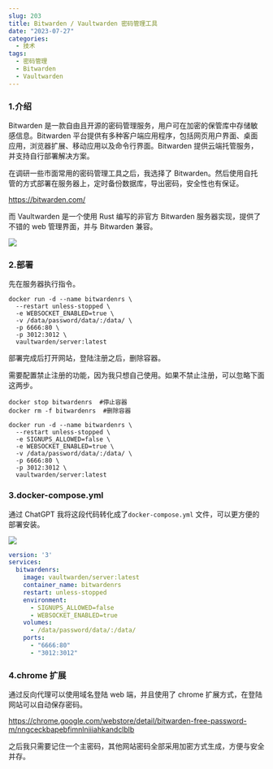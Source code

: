 ```yaml
---
slug: 203
title: Bitwarden / Vaultwarden 密码管理工具
date: "2023-07-27"
categories: 
  - 技术
tags:
  - 密码管理
  - Bitwarden
  - Vaultwarden
---
```


### 1.介绍

Bitwarden 是一款自由且开源的密码管理服务，用户可在加密的保管库中存储敏感信息。Bitwarden 平台提供有多种客户端应用程序，包括网页用户界面、桌面应用，浏览器扩展、移动应用以及命令行界面。Bitwarden 提供云端托管服务，并支持自行部署解决方案。

在调研一些市面常用的密码管理工具之后，我选择了 Bitwarden。然后使用自托管的方式部署在服务器上，定时备份数据库，导出密码，安全性也有保证。

https://bitwarden.com/

而 Vaultwarden 是一个使用 Rust 编写的非官方 Bitwarden 服务器实现，提供了不错的 web 管理界面，并与 Bitwarden 兼容。

![](https://imgurl.zishu.me/images/old/2023/64c2607587a9a.png)

### 2.部署

先在服务器执行指令。

```shell
docker run -d --name bitwardenrs \  
  --restart unless-stopped \  
  -e WEBSOCKET_ENABLED=true \  
  -v /data/password/data/:/data/ \  
  -p 6666:80 \  
  -p 3012:3012 \  
  vaultwarden/server:latest
```

部署完成后打开网站，登陆注册之后，删除容器。

需要配置禁止注册的功能，因为我只想自己使用。如果不禁止注册，可以忽略下面这两步。

```shell
docker stop bitwardenrs  #停止容器  
docker rm -f bitwardenrs  #删除容器
```

```shell
docker run -d --name bitwardenrs \  
  --restart unless-stopped \  
  -e SIGNUPS_ALLOWED=false \  
  -e WEBSOCKET_ENABLED=true \  
  -v /data/password/data/:/data/ \  
  -p 6666:80 \  
  -p 3012:3012 \  
  vaultwarden/server:latest
```

### 3.docker-compose.yml

通过 ChatGPT 我将这段代码转化成了`docker-compose.yml` 文件，可以更方便的部署安装。

![](https://imgurl.zishu.me/images/old/2023/64c261e24fc4a.png)

```yml
version: '3'
services:
  bitwardenrs:
    image: vaultwarden/server:latest
    container_name: bitwardenrs
    restart: unless-stopped
    environment:
      - SIGNUPS_ALLOWED=false
      - WEBSOCKET_ENABLED=true
    volumes:
      - /data/password/data/:/data/
    ports:
      - "6666:80"
      - "3012:3012"
```

### 4.chrome 扩展

通过反向代理可以使用域名登陆 web 端，并且使用了 chrome 扩展方式，在登陆网站可以自动保存密码。

https://chrome.google.com/webstore/detail/bitwarden-free-password-m/nngceckbapebfimnlniiiahkandclblb

之后我只需要记住一个主密码，其他网站密码全部采用加密方式生成，方便与安全并存。